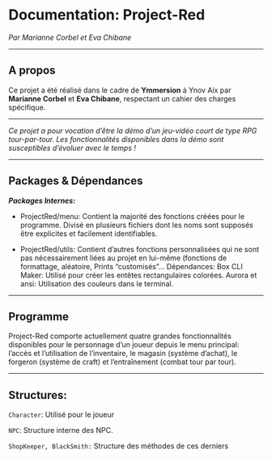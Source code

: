  # Documentation: Project-Red

*Par Marianne Corbel et Eva Chibane*
____

## A propos
Ce projet a été réalisé dans le cadre de **Ymmersion** à Ynov Aix par **Marianne Corbel** et **Eva Chibane**, respectant un cahier des charges spécifique.

___

*Ce projet a pour vocation d’être la démo d’un jeu-vidéo court de type RPG tour-par-tour. Les fonctionnalités disponibles dans la démo sont susceptibles d’évoluer avec le temps !*
___

## Packages & Dépendances
___Packages Internes:___

* ProjectRed/menu: Contient la majorité des fonctions créées pour le programme. Divisé en plusieurs fichiers dont les noms sont supposés être explicites et facilement identifiables.

* ProjectRed/utils: Contient d’autres fonctions personnalisées qui ne sont pas nécessairement liées au projet en lui-même (fonctions de formattage, aléatoire, Prints “customisés”...
Dépendances:
Box CLI Maker: Utilisé pour créer les entêtes rectangulaires colorées.
Aurora et ansi: Utilisation des couleurs dans le terminal.
___

## Programme
Project-Red comporte actuellement quatre grandes fonctionnalités disponibles pour le personnage d’un joueur depuis le menu principal: l’accès et l’utilisation de l’inventaire, le magasin (système d’achat), le forgeron (système de craft) et l’entraînement (combat tour par tour).
___

## Structures:

`Character`: Utilisé pour le joueur

`NPC`: Structure interne des NPC.

`ShopKeeper, BlackSmith:`  Structure des méthodes de ces derniers
